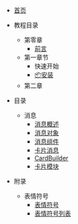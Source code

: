 - [首页](HomePage.md)

- 教程目录
  - 第零章
    - [前言](教程/第零章/Preparation.md)
  - 第一章节
    - 快速开始
    - [📦安装](教程/第一章/Install.md)
  - 第二章

- 目录
  - 消息
    - [消息概述](文档/消息/Overview.md)
    - [消息对象](文档/消息/MessageEntity.md)
    - [消息组件](文档/消息/MessageComponent.md)
    - [卡片消息](文档/消息/CardMessage.md)
    - [CardBuilder](文档/消息/CardBuilder.md)
    - [卡片模块](文档/消息/CardModule.md)

- 附录
  - 表情符号
    - [表情符号](附录/表情符号/emoji.md)
    - [表情符号列表](附录/表情符号/emoji-list.md)

